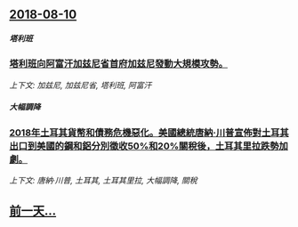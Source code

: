 ## [2018-08-10](/news/2018/08/10/index.md)

##### 塔利班
### [塔利班向阿富汗加兹尼省首府加兹尼發動大規模攻勢。 ](/news/2018/08/10/塔利班向阿富汗加兹尼省首府加兹尼發動大規模攻勢.md)
_上下文: 加兹尼, 加兹尼省, 塔利班, 阿富汗_

##### 大幅調降
### [2018年土耳其貨幣和債務危機惡化。美國總統唐納·川普宣佈對土耳其出口到美國的鋼和鋁分別徵收50%和20%關稅後，土耳其里拉跌勢加劇。 ](/news/2018/08/10/2018年土耳其貨幣和債務危機惡化-美國總統唐納-川普宣佈對土耳其出口到美國的鋼和鋁分別徵收50-和20-關稅後-土耳其.md)
_上下文: 唐納·川普, 土耳其, 土耳其里拉, 大幅調降, 關稅_

## [前一天...](/news/2018/08/9/index.md)

